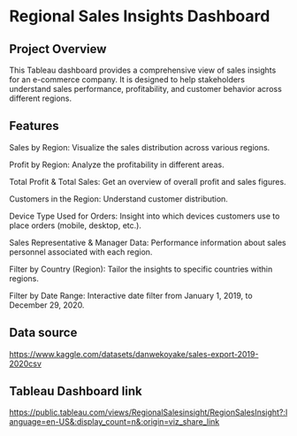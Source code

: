 # Regional Sales Insights Dashboard

## Project Overview
This Tableau dashboard provides a comprehensive view of sales insights for an e-commerce company. It is designed to help stakeholders understand sales performance, profitability, and customer behavior across different regions.

## Features
Sales by Region: Visualize the sales distribution across various regions.

Profit by Region: Analyze the profitability in different areas.

Total Profit & Total Sales: Get an overview of overall profit and sales figures.

Customers in the Region: Understand customer distribution. 

Device Type Used for Orders: Insight into which devices customers use to place orders (mobile, desktop, etc.).

Sales Representative & Manager Data: Performance information about sales personnel associated with each region.

Filter by Country (Region): Tailor the insights to specific countries within regions.

Filter by Date Range: Interactive date filter from January 1, 2019, to December 29, 2020.

## Data source
https://www.kaggle.com/datasets/danwekoyake/sales-export-2019-2020csv

## Tableau Dashboard link
https://public.tableau.com/views/RegionalSalesinsight/RegionSalesInsight?:language=en-US&:display_count=n&:origin=viz_share_link
